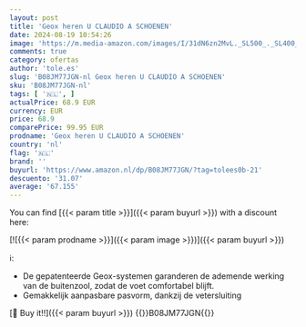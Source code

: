 ```yaml
---
layout: post
title: 'Geox heren U CLAUDIO A SCHOENEN'
date: 2024-08-19 10:54:26
image: 'https://m.media-amazon.com/images/I/31dN6zn2MvL._SL500_._SL400_.jpg'
comments: true
category: ofertas
author: 'tole.es'
slug: 'B08JM77JGN-nl Geox heren U CLAUDIO A SCHOENEN'
sku: 'B08JM77JGN-nl'
tags: [ '🇳🇱', ]
actualPrice: 68.9 EUR
currency: EUR
price: 68.9
comparePrice: 99.95 EUR
prodname: 'Geox heren U CLAUDIO A SCHOENEN'
country: 'nl'
flag: '🇳🇱'
brand: ''
buyurl: 'https://www.amazon.nl/dp/B08JM77JGN/?tag=tolees0b-21'
descuento: '31.07'
average: '67.155'
---
```


You can find [{{< param title >}}]({{< param buyurl >}}) with a discount here:

[![{{< param prodname >}}]({{< param image >}})]({{< param buyurl >}})

ℹ️:

- De gepatenteerde Geox-systemen garanderen de ademende werking van de buitenzool, zodat de voet comfortabel blijft.
- Gemakkelijk aanpasbare pasvorm, dankzij de vetersluiting

[🛒 Buy it!!]({{< param buyurl >}})
{{<world>}}B08JM77JGN{{</world>}}
